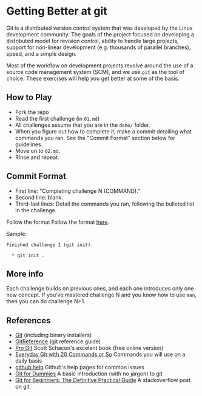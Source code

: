 # Getting Better at git

Git is a distributed version control system that was developed by the
Linux development community. The goals of the project focused on
developing a distributed model for revision control, ability to handle
large projects, support for non-linear development (e.g. thousands of
parallel branches), speed, and a simple design.

Most of the workflow on development projects revolve around the use of a
source code management system (SCM), and we use `git` as the tool of
choice. These exercises will help you get better at some of the basis.

## How to Play

* Fork the repo
* Read the first challenge (in `01.md`)
* All challenges assume that you are in the `demo/` folder.
* When you figure out how to complete it, make a commit detailing what
commands you ran. See the "Commit Format" section below for guidelines.
* Move on to `02.md`.
* Rinse and repeat.

## Commit Format
* First line: "Completing challenge N (COMMAND)."
* Second line: blank.
* Third-last lines: Detail the commands you ran, following the bulleted list in the challenge.

Follow the format Follow the format [here](http://tbaggery.com/2008/04/19/a-note-about-git-commit-messages.html).

Sample:

```
Finished challenge 1 (git init).

  * git init .
```

## More info

Each challenge builds on previous ones, and each one introduces only one new
concept. If you've mastered challenge N and you know how to use `man`, then you
can do challenge N+1.

## References

* [Git](http://git-scm.com/) (including binary installers)
* [GitReference](http://gitref.org/) (git reference guide)
* [Pro Git](http://progit.org/book/) Scott Schacon's excelent book (free
online version)
* [Everyday Git with 20 Commands or
So](http://www.kernel.org/pub/software/scm/git/docs/everyday.html)
Commands you will use on a daily basis
* [github:help](https://help.github.com/) Github's help pages for common
issues
* [Git for Dummies](http://wiki.freegeek.org/index.php/Git_for_dummies)
A basic introduction (with no jargon) to git
* [Git for Beginniers: The Definitive Practical
Guide](http://stackoverflow.com/questions/315911/git-for-beginners-the-definitive-practical-guide)
A stackoverflow post on git
